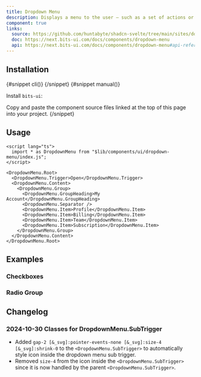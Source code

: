 ```yaml
---
title: Dropdown Menu
description: Displays a menu to the user — such as a set of actions or functions — triggered by a button.
component: true
links:
  source: https://github.com/huntabyte/shadcn-svelte/tree/main/sites/docs/src/lib/registry/default/ui/dropdown-menu
  doc: https://next.bits-ui.com/docs/components/dropdown-menu
  api: https://next.bits-ui.com/docs/components/dropdown-menu#api-reference
---
```


<script>
    import { ComponentPreview, PMAddComp, PMInstall, Step, Steps, InstallTabs } from '$lib/components/docs'
</script>

<ComponentPreview name="dropdown-menu-demo">

<div></div>

</ComponentPreview>

## Installation

<InstallTabs>
{#snippet cli()}
<PMAddComp name="dropdown-menu" />
{/snippet}
{#snippet manual()}
<Steps>
<Step>

Install `bits-ui`:

</Step>
<PMInstall command="bits-ui -D" />
<Step>Copy and paste the component source files linked at the top of this page into your project.</Step>
</Steps>
{/snippet}
</InstallTabs>

## Usage

```svelte
<script lang="ts">
  import * as DropdownMenu from "$lib/components/ui/dropdown-menu/index.js";
</script>

<DropdownMenu.Root>
  <DropdownMenu.Trigger>Open</DropdownMenu.Trigger>
  <DropdownMenu.Content>
    <DropdownMenu.Group>
      <DropdownMenu.GroupHeading>My Account</DropdownMenu.GroupHeading>
      <DropdownMenu.Separator />
      <DropdownMenu.Item>Profile</DropdownMenu.Item>
      <DropdownMenu.Item>Billing</DropdownMenu.Item>
      <DropdownMenu.Item>Team</DropdownMenu.Item>
      <DropdownMenu.Item>Subscription</DropdownMenu.Item>
    </DropdownMenu.Group>
  </DropdownMenu.Content>
</DropdownMenu.Root>
```

## Examples

### Checkboxes

<ComponentPreview name="dropdown-menu-checkboxes">

<div></div>

</ComponentPreview>

### Radio Group

<ComponentPreview name="dropdown-menu-radio-group">

<div></div>

</ComponentPreview>

## Changelog

### 2024-10-30 Classes for DropdownMenu.SubTrigger

- Added `gap-2 [&_svg]:pointer-events-none [&_svg]:size-4 [&_svg]:shrink-0` to the `<DropdownMenu.SubTrigger>` to automatically style icon inside the dropdown menu sub trigger.
- Removed `size-4` from the icon inside the `<DropdownMenu.SubTrigger>` since it is now handled by the parent `<DropdownMenu.SubTrigger>`.
